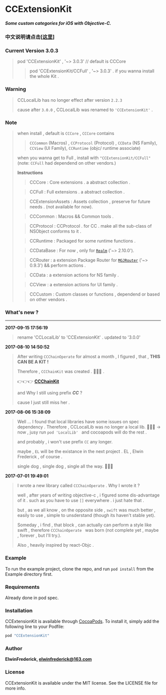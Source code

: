 # CCExtensionKit

##### Some custom categories for iOS with Objective-C. 

### 中文说明请点击[[这里](https://github.com/VArbiter/CCLocalLibrary/blob/master/README_CN.md)]

### Current Version 3.0.3

> pod 'CCExtensionKit' , '~> 3.0.3' // default is CCCore
> 
> > pod 'CCExtensionKit/CCFull' , '~> 3.0.3' . if you wanna install the whole Kit .

### Warning 
> CCLocalLib has no longer effect after version `2.2.3`
> 
> cause after `3.0.0` , CCLocalLib was renamed to `'CCExtensionKit'` .

### Note
> when install , default is `CCCore` , `CCCore` contains 
> 
> > `CCCommon` (Macros) , `CCProtocol` (Protocol) , `CCData` (NS Family), `CCView` (UI Family), `CCRuntime` (objc/ runtime associate)
> 
> when you wanna get to Full , install with `"CCExtensionKit/CCFull"` (note: `CCFull` had dependend on other vendors.)
> 
> **Instructions**
> 
> > CCCore : Core extensions . a abstract collection .
> 
> > CCFull : Full extensions . a abstract collection .
> 
> > CCExtensionAssets : Assets collection , preserve for future needs . (not available for now).
> 
> > CCCommon : Macros && Common tools .
> 
> > CCProtocol : CCProtocol . for CC . make all the sub-class of NSObject conforms to it .
> 
> > CCRuntime : Packaged for some runtime functions .
> 
> > CCDataBase : For now , only for [`Realm`](https://github.com/realm/realm-cocoa) ('~> 2.10.0').
> 
> > CCRouter : a extension Package Router for [`MGJRouter`](https://github.com/meili/MGJRouter) ('~> 0.9.3') && perform actions .
> 
> > CCData :  a extension actions for NS family .
> 
> > CCView :  a extension actions for UI family .
> 
> > CCCustom :  Custom classes or functions , dependend or based on other vendors .

### What's new ?
---
**2017-09-15 17:56:19**

> rename 'CCLocalLib' to 'CCExtensionKit' .
> updated to '3.0.0'
> 

**2017-08-10 14:50:52**
  
> After writing `CCChainOperate` for almost a month , I figured , that , **THIS CAN BE A KIT !**
> 
> Therefore , `CCChainKit` was created . 👏👏👏 .
> 
> 👉👉👉 **[CCChainKit](https://github.com/VArbiter/CCChainKit)**
> 
> and Why I still using prefix __*CC*__ ?
> 
> cause I just still miss her .

**2017-08-06 15:38:09**

> Well ... I found that local libraries have some issues on spec dependency . Therefore , CCLocalLib was no longer a local lib. 
👏👏👏 -> now , jusy run `pod 'LocalLib' ` and cocoapods will do the rest .
>
> and probably , i won't use prefix `CC` any longer. 
> 
> maybe , `EL` will be the existance in the next project . EL , Elwin Frederick , of course .
>
>  single dog , single dog , single all the way. 🐶🐶🐶

**2017-07-01 19:49:01**
> I wrote a new library called `CCChainOperate` .
 Why I wrote it ?
>
> well , after years of writing objective-c , i figured some dis-advantage of it . such as you have to use `[]`  everywhere . i just hate that . 
> 
> but , as we all know , on the opposite side , `swift` was much better , easily to use , simple to unsderstand (though its haven't stable yet). 
> 
>  Someday , i find , that block , can actually can perform a style like swift , therefore `CCChainOperate ` was born (not complete yet , maybe , forever , but I'll try.).
>  
>  Also , heavily inspired by react-Objc .

### Example

To run the example project, clone the repo, and run `pod install` from the Example directory first.

### Requirements

Already done in pod spec.

### Installation

CCExtensionKit is available through [CocoaPods](http://cocoapods.org). To install
it, simply add the following line to your Podfile:

```ruby
pod "CCExtensionKit"
```

### Author

**ElwinFrederick, [elwinfrederick@163.com](elwinfrederick@163.com)**

### License

CCExtensionKit is available under the MIT license. See the LICENSE file for more info.
